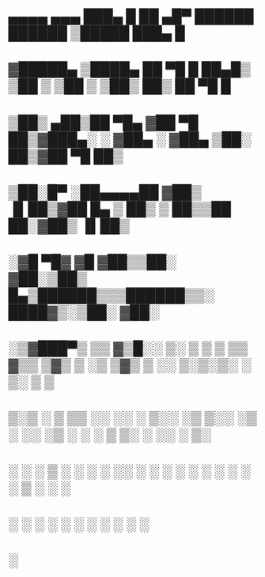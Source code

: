 #  ▄▄▄▄    ▄▄▄       ███▄    █  ██ ▄█▀  ██████   ██████  ▒█████   ███▄    █ 
# ▓█████▄ ▒████▄     ██ ▀█   █  ██▄█▒ ▒██    ▒ ▒██    ▒ ▒██▒  ██▒ ██ ▀█   █ 
# ▒██▒ ▄██▒██  ▀█▄  ▓██  ▀█ ██▒▓███▄░ ░ ▓██▄   ░ ▓██▄   ▒██░  ██▒▓██  ▀█ ██▒
# ▒██░█▀  ░██▄▄▄▄██ ▓██▒  ▐▌██▒▓██ █▄   ▒   ██▒  ▒   ██▒▒██   ██░▓██▒  ▐▌██▒
# ░▓█  ▀█▓ ▓█   ▓██▒▒██░   ▓██░▒██▒ █▄▒██████▒▒▒██████▒▒░ ████▓▒░▒██░   ▓██░
# ░▒▓███▀▒ ▒▒   ▓▒█░░ ▒░   ▒ ▒ ▒ ▒▒ ▓▒▒ ▒▓▒ ▒ ░▒ ▒▓▒ ▒ ░░ ▒░▒░▒░ ░ ▒░   ▒ ▒ 
# ▒░▒   ░   ▒   ▒▒ ░░ ░░   ░ ▒░░ ░▒ ▒░░ ░▒  ░ ░░ ░▒  ░ ░  ░ ▒ ▒░ ░ ░░   ░ ▒░
#  ░    ░   ░   ▒      ░   ░ ░ ░ ░░ ░ ░  ░  ░  ░  ░  ░  ░ ░ ░ ▒     ░   ░ ░ 
#  ░            ░  ░         ░ ░  ░         ░        ░      ░ ░           ░ 
#       ░                                                                   

